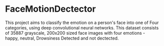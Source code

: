 # FaceMotionDectector
This project aims to classify the emotion on a person's face into one of Four categories, using deep convolutional neural networks. This dataset consists of 35887 grayscale, 200x200 sized face images with four emotions -  happy, neutral, Drowsiness Detected and not dectected.
